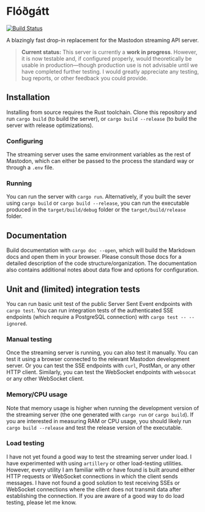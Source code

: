 Flóðgátt
========

[![Build Status](https://travis-ci.com/tootsuite/flodgatt.svg?branch=master)](https://travis-ci.com/tootsuite/flodgatt)

A blazingly fast drop-in replacement for the Mastodon streaming API server.

> **Current status:** This server is currently a **work in progress**. However, it is now testable and, if configured properly, would theoretically be usable in production—though production use is not advisable until we have completed further testing. I would greatly appreciate any testing, bug reports, or other feedback you could provide.

## Installation

Installing from source requires the Rust toolchain. Clone this repository and run `cargo build` (to build the server), or `cargo build --release` (to build the server with release optimizations).

### Configuring

The streaming server uses the same environment variables as the rest of Mastodon, which can either be passed to the process the standard way or through a `.env` file.

### Running

You can run the server with `cargo run`. Alternatively, if you built the sever using `cargo build` or `cargo build --release`, you can run the executable produced in the `target/build/debug` folder or the `target/build/release` folder.

## Documentation

Build documentation with `cargo doc --open`, which will build the Markdown docs and open them in your browser. Please consult those docs for a detailed description of the code structure/organization. The documentation also contains additional notes about data flow and options for configuration.

## Unit and (limited) integration tests

You can run basic unit test of the public Server Sent Event endpoints with `cargo test`. You can run integration tests of the authenticated SSE endpoints (which require a PostgreSQL connection) with `cargo test -- --ignored`.

### Manual testing

Once the streaming server is running, you can also test it manually. You can test it using a browser connected to the relevant Mastodon development server. Or you can test the SSE endpoints with `curl`, PostMan, or any other HTTP client. Similarly, you can test the WebSocket endpoints with `websocat` or any other WebSocket client.

### Memory/CPU usage

Note that memory usage is higher when running the development version of the streaming server (the one generated with `cargo run` or `cargo build`). If you are interested in measuring RAM or CPU usage, you should likely run `cargo build --release` and test the release version of the executable.

### Load testing

I have not yet found a good way to test the streaming server under load. I have experimented with using `artillery` or other load-testing utilities. However, every utility I am familiar with or have found is built around either HTTP requests or WebSocket connections in which the client sends messages. I have not found a good solution to test receiving SSEs or WebSocket connections where the client does not transmit data after establishing the connection. If you are aware of a good way to do load testing, please let me know.
